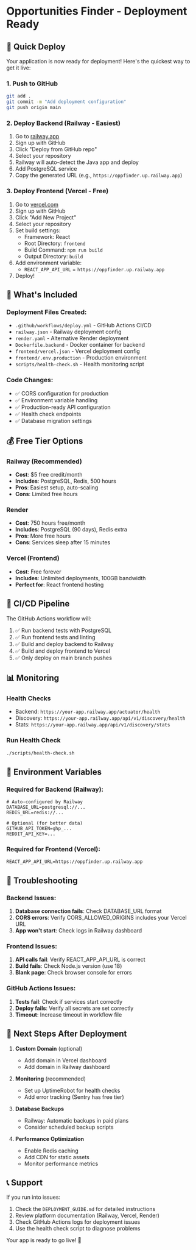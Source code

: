 # Opportunities Finder - Deployment Ready

## 🚀 Quick Deploy

Your application is now ready for deployment! Here's the quickest way to get it live:

### 1. Push to GitHub
```bash
git add .
git commit -m "Add deployment configuration"
git push origin main
```

### 2. Deploy Backend (Railway - Easiest)
1. Go to [railway.app](https://railway.app)
2. Sign up with GitHub
3. Click "Deploy from GitHub repo"
4. Select your repository
5. Railway will auto-detect the Java app and deploy
6. Add PostgreSQL service
7. Copy the generated URL (e.g., `https://oppfinder.up.railway.app`)

### 3. Deploy Frontend (Vercel - Free)
1. Go to [vercel.com](https://vercel.com)
2. Sign up with GitHub
3. Click "Add New Project"
4. Select your repository
5. Set build settings:
   - Framework: React
   - Root Directory: `frontend`
   - Build Command: `npm run build`
   - Output Directory: `build`
6. Add environment variable:
   - `REACT_APP_API_URL` = `https://oppfinder.up.railway.app`
7. Deploy!

## 🔧 What's Included

### Deployment Files Created:
- `.github/workflows/deploy.yml` - GitHub Actions CI/CD
- `railway.json` - Railway deployment config
- `render.yaml` - Alternative Render deployment
- `Dockerfile.backend` - Docker container for backend
- `frontend/vercel.json` - Vercel deployment config
- `frontend/.env.production` - Production environment
- `scripts/health-check.sh` - Health monitoring script

### Code Changes:
- ✅ CORS configuration for production
- ✅ Environment variable handling
- ✅ Production-ready API configuration
- ✅ Health check endpoints
- ✅ Database migration settings

## 💰 Free Tier Options

### Railway (Recommended)
- **Cost**: $5 free credit/month
- **Includes**: PostgreSQL, Redis, 500 hours
- **Pros**: Easiest setup, auto-scaling
- **Cons**: Limited free hours

### Render
- **Cost**: 750 hours free/month
- **Includes**: PostgreSQL (90 days), Redis extra
- **Pros**: More free hours
- **Cons**: Services sleep after 15 minutes

### Vercel (Frontend)
- **Cost**: Free forever
- **Includes**: Unlimited deployments, 100GB bandwidth
- **Perfect for**: React frontend hosting

## 🔄 CI/CD Pipeline

The GitHub Actions workflow will:
1. ✅ Run backend tests with PostgreSQL
2. ✅ Run frontend tests and linting
3. ✅ Build and deploy backend to Railway
4. ✅ Build and deploy frontend to Vercel
5. ✅ Only deploy on main branch pushes

## 📊 Monitoring

### Health Checks
- Backend: `https://your-app.railway.app/actuator/health`
- Discovery: `https://your-app.railway.app/api/v1/discovery/health`
- Stats: `https://your-app.railway.app/api/v1/discovery/stats`

### Run Health Check
```bash
./scripts/health-check.sh
```

## 🔐 Environment Variables

### Required for Backend (Railway):
```env
# Auto-configured by Railway
DATABASE_URL=postgresql://...
REDIS_URL=redis://...

# Optional (for better data)
GITHUB_API_TOKEN=ghp_...
REDDIT_API_KEY=...
```

### Required for Frontend (Vercel):
```env
REACT_APP_API_URL=https://oppfinder.up.railway.app
```

## 🚨 Troubleshooting

### Backend Issues:
1. **Database connection fails**: Check DATABASE_URL format
2. **CORS errors**: Verify CORS_ALLOWED_ORIGINS includes your Vercel URL
3. **App won't start**: Check logs in Railway dashboard

### Frontend Issues:
1. **API calls fail**: Verify REACT_APP_API_URL is correct
2. **Build fails**: Check Node.js version (use 18)
3. **Blank page**: Check browser console for errors

### GitHub Actions Issues:
1. **Tests fail**: Check if services start correctly
2. **Deploy fails**: Verify all secrets are set correctly
3. **Timeout**: Increase timeout in workflow file

## 🎯 Next Steps After Deployment

1. **Custom Domain** (optional)
   - Add domain in Vercel dashboard
   - Add domain in Railway dashboard

2. **Monitoring** (recommended)
   - Set up UptimeRobot for health checks
   - Add error tracking (Sentry has free tier)

3. **Database Backups**
   - Railway: Automatic backups in paid plans
   - Consider scheduled backup scripts

4. **Performance Optimization**
   - Enable Redis caching
   - Add CDN for static assets
   - Monitor performance metrics

## 📞 Support

If you run into issues:
1. Check the `DEPLOYMENT_GUIDE.md` for detailed instructions
2. Review platform documentation (Railway, Vercel, Render)
3. Check GitHub Actions logs for deployment issues
4. Use the health check script to diagnose problems

Your app is ready to go live! 🚀
